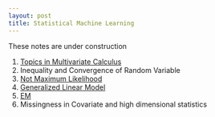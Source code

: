 ```yaml
---
layout: post
title: Statistical Machine Learning
---
```


<span class="newthought">These notes</span> are under construction

1. [Topics in Multivariate Calculus](../calc3)
2. Inequality and Convergence of Random Variable
3. [Not Maximum Likelihood](./mle)
4. [Generalized Linear Model](./glm)
5. [EM](./em)
6. Missingness in Covariate and high dimensional statistics